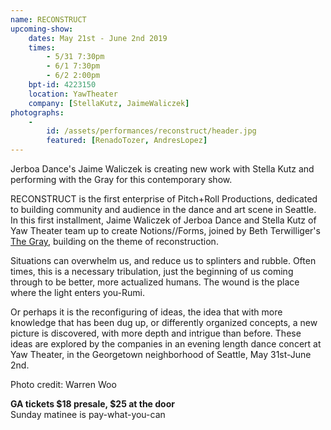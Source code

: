 ```yaml
---
name: RECONSTRUCT
upcoming-show:
    dates: May 21st - June 2nd 2019
    times:
        - 5/31 7:30pm
        - 6/1 7:30pm
        - 6/2 2:00pm
    bpt-id: 4223150
    location: YawTheater
    company: [StellaKutz, JaimeWaliczek] 
photographs:
    -
        id: /assets/performances/reconstruct/header.jpg
        featured: [RenadoTozer, AndresLopez]
---
```

Jerboa Dance's Jaime Waliczek is creating new work with Stella Kutz and performing with the Gray for this contemporary show.  

RECONSTRUCT is the first enterprise of Pitch+Roll Productions, dedicated to building community and audience in the dance and art scene in Seattle. In this first installment, Jaime Waliczek of Jerboa Dance and Stella Kutz of Yaw Theater team up to create Notions//Forms, joined by Beth Terwilliger's [The Gray](https://thegraydance.com), building on the theme of reconstruction.

Situations can overwhelm us, and reduce us to splinters and rubble. Often times, this is a necessary tribulation, just the beginning of us coming through to be better, more actualized humans. The wound is the place where the light enters you-Rumi. 

Or perhaps it is the reconfiguring of ideas, the idea that with more knowledge that has been dug up, or differently organized concepts, a new picture is discovered, with more depth and intrigue than before. These ideas are explored by the companies in an evening length dance concert at Yaw Theater, in the Georgetown neighborhood of Seattle, May 31st-June 2nd.

Photo credit: Warren Woo

**GA tickets $18 presale, $25 at the door**  
Sunday matinee is pay-what-you-can
